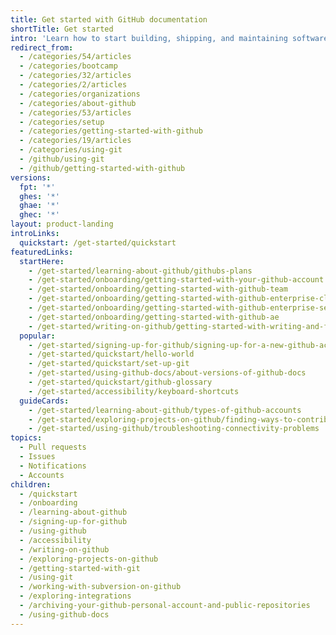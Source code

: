 ```yaml
---
title: Get started with GitHub documentation
shortTitle: Get started
intro: 'Learn how to start building, shipping, and maintaining software with {% data variables.product.prodname_dotcom %}. Explore our products, sign up for an account, and connect with the world''s largest development community.'
redirect_from:
  - /categories/54/articles
  - /categories/bootcamp
  - /categories/32/articles
  - /categories/2/articles
  - /categories/organizations
  - /categories/about-github
  - /categories/53/articles
  - /categories/setup
  - /categories/getting-started-with-github
  - /categories/19/articles
  - /categories/using-git
  - /github/using-git
  - /github/getting-started-with-github
versions:
  fpt: '*'
  ghes: '*'
  ghae: '*'
  ghec: '*'
layout: product-landing
introLinks:
  quickstart: /get-started/quickstart
featuredLinks:
  startHere:
    - /get-started/learning-about-github/githubs-plans
    - /get-started/onboarding/getting-started-with-your-github-account
    - /get-started/onboarding/getting-started-with-github-team
    - /get-started/onboarding/getting-started-with-github-enterprise-cloud
    - /get-started/onboarding/getting-started-with-github-enterprise-server
    - /get-started/onboarding/getting-started-with-github-ae
    - /get-started/writing-on-github/getting-started-with-writing-and-formatting-on-github/quickstart-for-writing-on-github
  popular:
    - /get-started/signing-up-for-github/signing-up-for-a-new-github-account
    - /get-started/quickstart/hello-world
    - /get-started/quickstart/set-up-git
    - /get-started/using-github-docs/about-versions-of-github-docs
    - /get-started/quickstart/github-glossary
    - /get-started/accessibility/keyboard-shortcuts
  guideCards:
    - /get-started/learning-about-github/types-of-github-accounts
    - /get-started/exploring-projects-on-github/finding-ways-to-contribute-to-open-source-on-github
    - /get-started/using-github/troubleshooting-connectivity-problems
topics:
  - Pull requests
  - Issues
  - Notifications
  - Accounts
children:
  - /quickstart
  - /onboarding
  - /learning-about-github
  - /signing-up-for-github
  - /using-github
  - /accessibility
  - /writing-on-github
  - /exploring-projects-on-github
  - /getting-started-with-git
  - /using-git
  - /working-with-subversion-on-github
  - /exploring-integrations
  - /archiving-your-github-personal-account-and-public-repositories
  - /using-github-docs
---
```


